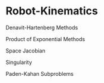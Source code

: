 # Robot-Kinematics

Denavit-Hartenberg Methods

Product of Exponential Methods

Space Jacobian

Singularity

Paden-Kahan Subproblems


